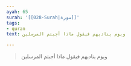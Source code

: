 ```yaml
---
ayah: 65
surah: '[[028-Surah|سورة]]'
tags:
- quran
text: ويوم يناديهم فيقول ماذا أجبتم المرسلين

---
```

> ويوم يناديهم فيقول ماذا أجبتم المرسلين
